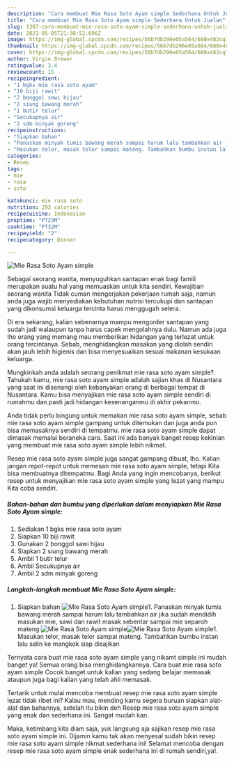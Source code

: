 ```yaml
---
description: "Cara membuat Mie Rasa Soto Ayam simple Sederhana Untuk Jualan"
title: "Cara membuat Mie Rasa Soto Ayam simple Sederhana Untuk Jualan"
slug: 1307-cara-membuat-mie-rasa-soto-ayam-simple-sederhana-untuk-jualan
date: 2021-05-05T21:38:52.696Z
image: https://img-global.cpcdn.com/recipes/56b7db296e05a564/680x482cq70/mie-rasa-soto-ayam-simple-foto-resep-utama.jpg
thumbnail: https://img-global.cpcdn.com/recipes/56b7db296e05a564/680x482cq70/mie-rasa-soto-ayam-simple-foto-resep-utama.jpg
cover: https://img-global.cpcdn.com/recipes/56b7db296e05a564/680x482cq70/mie-rasa-soto-ayam-simple-foto-resep-utama.jpg
author: Virgie Brewer
ratingvalue: 3.4
reviewcount: 15
recipeingredient:
- "1 bgks mie rasa soto ayam"
- "10 biji rawit"
- "2 bonggol sawi hijau"
- "2 siung bawang merah"
- "1 butir telur"
- "Secukupnya air"
- "2 sdm minyak goreng"
recipeinstructions:
- "Siapkan bahan"
- "Panaskan minyak tumis bawang merah sampai harum lalu tambahkan air jika sudah mendidih masukan mie, sawi dan rawit masak sebentar sampai mie separoh mateng"
- "Masukan telor, masak telor sampai mateng. Tambahkan bumbu instan lalu salin ke mangkok siap disajikan"
categories:
- Resep
tags:
- mie
- rasa
- soto

katakunci: mie rasa soto 
nutrition: 293 calories
recipecuisine: Indonesian
preptime: "PT23M"
cooktime: "PT32M"
recipeyield: "2"
recipecategory: Dinner

---
```



![Mie Rasa Soto Ayam simple](https://img-global.cpcdn.com/recipes/56b7db296e05a564/680x482cq70/mie-rasa-soto-ayam-simple-foto-resep-utama.jpg)

Sebagai seorang wanita, menyuguhkan santapan enak bagi famili merupakan suatu hal yang memuaskan untuk kita sendiri. Kewajiban seorang  wanita Tidak cuman mengerjakan pekerjaan rumah saja, namun anda juga wajib menyediakan kebutuhan nutrisi tercukupi dan santapan yang dikonsumsi keluarga tercinta harus menggugah selera.

Di era  sekarang, kalian sebenarnya mampu mengorder santapan yang sudah jadi walaupun tanpa harus capek mengolahnya dulu. Namun ada juga lho orang yang memang mau memberikan hidangan yang terlezat untuk orang tercintanya. Sebab, menghidangkan masakan yang diolah sendiri akan jauh lebih higienis dan bisa menyesuaikan sesuai makanan kesukaan keluarga. 



Mungkinkah anda adalah seorang penikmat mie rasa soto ayam simple?. Tahukah kamu, mie rasa soto ayam simple adalah sajian khas di Nusantara yang saat ini disenangi oleh kebanyakan orang di berbagai tempat di Nusantara. Kamu bisa menyajikan mie rasa soto ayam simple sendiri di rumahmu dan pasti jadi hidangan kesenanganmu di akhir pekanmu.

Anda tidak perlu bingung untuk memakan mie rasa soto ayam simple, sebab mie rasa soto ayam simple gampang untuk ditemukan dan juga anda pun bisa memasaknya sendiri di tempatmu. mie rasa soto ayam simple dapat dimasak memalui beraneka cara. Saat ini ada banyak banget resep kekinian yang membuat mie rasa soto ayam simple lebih nikmat.

Resep mie rasa soto ayam simple juga sangat gampang dibuat, lho. Kalian jangan repot-repot untuk memesan mie rasa soto ayam simple, tetapi Kita bisa membuatnya ditempatmu. Bagi Anda yang ingin mencobanya, berikut resep untuk menyajikan mie rasa soto ayam simple yang lezat yang mampu Kita coba sendiri.

<!--inarticleads1-->

##### Bahan-bahan dan bumbu yang diperlukan dalam menyiapkan Mie Rasa Soto Ayam simple:

1. Sediakan 1 bgks mie rasa soto ayam
1. Siapkan 10 biji rawit
1. Gunakan 2 bonggol sawi hijau
1. Siapkan 2 siung bawang merah
1. Ambil 1 butir telur
1. Ambil Secukupnya air
1. Ambil 2 sdm minyak goreng




<!--inarticleads2-->

##### Langkah-langkah membuat Mie Rasa Soto Ayam simple:

1. Siapkan bahan
<img src="https://img-global.cpcdn.com/steps/62e0aa311dbcf933/160x128cq70/mie-rasa-soto-ayam-simple-langkah-memasak-1-foto.jpg" alt="Mie Rasa Soto Ayam simple">1. Panaskan minyak tumis bawang merah sampai harum lalu tambahkan air jika sudah mendidih masukan mie, sawi dan rawit masak sebentar sampai mie separoh mateng
<img src="https://img-global.cpcdn.com/steps/1a91aebf5bce94c4/160x128cq70/mie-rasa-soto-ayam-simple-langkah-memasak-2-foto.jpg" alt="Mie Rasa Soto Ayam simple"><img src="https://img-global.cpcdn.com/steps/d003bd1e5d8a690c/160x128cq70/mie-rasa-soto-ayam-simple-langkah-memasak-2-foto.jpg" alt="Mie Rasa Soto Ayam simple">1. Masukan telor, masak telor sampai mateng. Tambahkan bumbu instan lalu salin ke mangkok siap disajikan




Ternyata cara buat mie rasa soto ayam simple yang nikamt simple ini mudah banget ya! Semua orang bisa menghidangkannya. Cara buat mie rasa soto ayam simple Cocok banget untuk kalian yang sedang belajar memasak ataupun juga bagi kalian yang telah ahli memasak.

Tertarik untuk mulai mencoba membuat resep mie rasa soto ayam simple lezat tidak ribet ini? Kalau mau, mending kamu segera buruan siapkan alat-alat dan bahannya, setelah itu bikin deh Resep mie rasa soto ayam simple yang enak dan sederhana ini. Sangat mudah kan. 

Maka, ketimbang kita diam saja, yuk langsung aja sajikan resep mie rasa soto ayam simple ini. Dijamin kamu tak akan menyesal sudah bikin resep mie rasa soto ayam simple nikmat sederhana ini! Selamat mencoba dengan resep mie rasa soto ayam simple enak sederhana ini di rumah sendiri,ya!.

